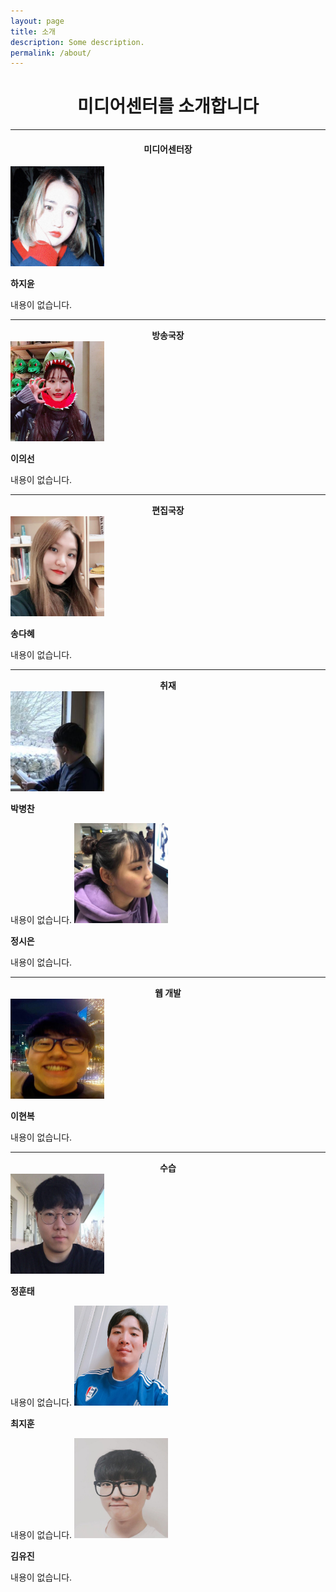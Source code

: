 ```yaml
---
layout: page
title: 소개
description: Some description.
permalink: /about/
---
```

<center><h1><strong>미디어센터를 소개합니다</strong></h1></center>

<hr/>
<center><strong><h4>미디어센터장</h4></strong></center>
<img itemprop="image" class="img-rounded" src="/assets/img/profile/a1.jpg" alt="하지윤" height="160" width="150">

**하지윤**

내용이 없습니다.
<hr/>
<center><strong>방송국장</strong></center>
<img itemprop="image" class="img-rounded" src="/assets/img/profile/a2.jpg" alt="이의선" height="160" width="150">

**이의선**

내용이 없습니다.
<hr/>
<center><strong>편집국장</strong></center>
<img itemprop="image" class="img-rounded" src="/assets/img/profile/a3.jpg" alt="송다혜" height="160" width="150">

**송다혜**

내용이 없습니다.
<hr/>
<center><strong>취재</strong></center>
<img itemprop="image" class="img-rounded" src="/assets/img/profile/b1.jpg" alt="박병찬" height="160" width="150">

**박병찬**

내용이 없습니다.
<img itemprop="image" class="img-rounded" src="/assets/img/profile/b2.jpg" alt="정시은" height="160" width="150">

**정시은**

내용이 없습니다.
<hr/>
<center><strong>웹 개발</strong></center> 
<img itemprop="image" class="img-rounded" src="/assets/img/profile/c1.jpg" alt="이현복" height="160" width="150">

**이현복**

내용이 없습니다.
<hr/>
<center><strong>수습</strong></center>
<img itemprop="image" class="img-rounded" src="/assets/img/profile/d1.jpg" alt="정훈태" height="160" width="150">

**정훈태**

내용이 없습니다.
<img itemprop="image" class="img-rounded" src="/assets/img/profile/d2.jpg" alt="최지훈" height="160" width="150">

**최지훈**

내용이 없습니다.
<img itemprop="image" class="img-rounded" src="/assets/img/profile/d3.jpg" alt="김유진" height="160" width="150">

**김유진**

내용이 없습니다.
